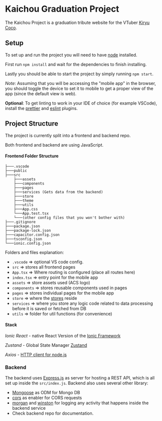 # Kaichou Graduation Project

The Kaichou Project is a graduation tribute website for the VTuber [Kiryu Coco](https://www.youtube.com/channel/UCS9uQI-jC3DE0L4IpXyvr6w).

## Setup

To set up and run the project you will need to have [node](https://nodejs.org/en/) installed.

First run `npm install` and wait for the dependencies to finish installing.

Lastly you should be able to start the project by simply running `npm start`.

_Note_: Assuming that you will be accessing the "mobile app" in the browser, you should toggle the device to set it to mobile to get a proper view of the app (since the default view is web).

**Optional**: To get linting to work in your IDE of choice (for example VSCode), install the [prettier](https://marketplace.visualstudio.com/items?itemName=esbenp.prettier-vscode) and [eslint](https://marketplace.visualstudio.com/items?itemName=dbaeumer.vscode-eslint) plugins.

## Project Structure

The project is currently split into a frontend and backend repo.

Both frontend and backend are using JavaScript.

#### Frontend Folder Structure

```
├───.vscode
├───public
├───src
    ├───assets
    ├───components
    ├───pages
    ├───services (Gets data from the backend)
    ├───store
    ├───theme
    ├───utils
    ├───App.css
    └───App.test.tsx
    └───(other config files that you won't bother with)
├───.gitignore
├───package.json
├───package-lock.json
├───capacitor.config.json
├───tsconfig.json
└───ionic.config.json
```

Folders and files explanation:

- `.vscode` => optional VS code config.
- `src` => stores all frontend pages
- `App.tsx` => Where routing is configured (place all routes here)
- `index.tsx` => entry point for the mobile app
- `assets` => store assets used (ACS logo)
- `components` => stores reusable components used in pages
- `pages` => stores individual pages for the mobile app
- `store` => where the [stores](https://github.com/pmndrs/zustand#first-create-a-store) reside
- `services` => where you store any logic code related to data processing before it is saved or fetched from DB
- `utils` => folder for util functions (for convenience)

#### Stack

_Ionic React_ - native React Version of the [Ionic Framework](https://ionicframework.com/docs)

_Zustand_ - Global State Manager [Zustand](https://github.com/pmndrs/zustand)

_Axios_ - [HTTP client for node.js](https://axios-http.com/docs/intro)

### Backend

The backend uses [Express.js](https://expressjs.com/) as server for hosting a REST API, which is all set up inside the `src/index.js`.
Backend also uses several other library:

- [Mongoose](https://expressjs.com/) as ODM for Mongo DB
- [cors](https://www.npmjs.com/package/cors) as enabler for CORS requests
- [morgan](https://www.npmjs.com/package/morgan) and [winston](https://www.npmjs.com/package/winston) for logging any activity that happens inside the backend service
- Check backend repo for documentation.
